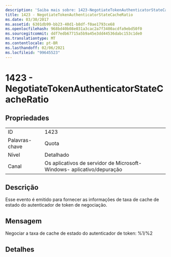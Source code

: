 ```yaml
---
description: 'Saiba mais sobre: 1423-NegotiateTokenAuthenticatorStateCacheRatio'
title: 1423 - NegotiateTokenAuthenticatorStateCacheRatio
ms.date: 03/30/2017
ms.assetid: 6301db99-bb23-40d1-b8df-f0ae1793ce68
ms.openlocfilehash: 968bd40b08e031a3cac2a7f3400acdfa9ebd50f0
ms.sourcegitcommit: ddf7edb67715a5b9a45e3dd44536dabc153c1de0
ms.translationtype: MT
ms.contentlocale: pt-BR
ms.lasthandoff: 02/06/2021
ms.locfileid: "99645523"
---
```

# <a name="1423---negotiatetokenauthenticatorstatecacheratio"></a>1423 - NegotiateTokenAuthenticatorStateCacheRatio

## <a name="properties"></a>Propriedades  
  
|||  
|-|-|  
|ID|1423|  
|Palavras-chave|Quota|  
|Nível|Detalhado|  
|Canal|Os aplicativos de servidor de Microsoft-Windows- aplicativo/depuração|  
  
## <a name="description"></a>Descrição  

 Esse evento é emitido para fornecer as informações de taxa de cache de estado do autenticador de token de negociação.  
  
## <a name="message"></a>Mensagem  

 Negociar a taxa de cache de estado do autenticador de token: %1/%2  
  
## <a name="details"></a>Detalhes
